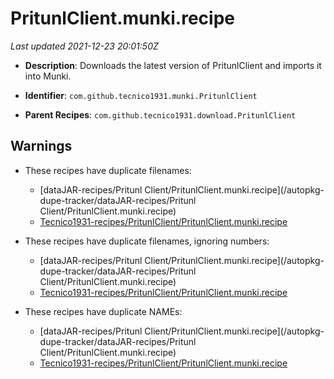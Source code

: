 # PritunlClient.munki.recipe

_Last updated 2021-12-23 20:01:50Z_

- **Description**: Downloads the latest version of PritunlClient and imports it into Munki.

- **Identifier**: `com.github.tecnico1931.munki.PritunlClient`

- **Parent Recipes**: `com.github.tecnico1931.download.PritunlClient`


## Warnings

- These recipes have duplicate filenames:
    - [dataJAR-recipes/Pritunl Client/PritunlClient.munki.recipe](/autopkg-dupe-tracker/dataJAR-recipes/Pritunl Client/PritunlClient.munki.recipe)
    - [Tecnico1931-recipes/PritunlClient/PritunlClient.munki.recipe](/autopkg-dupe-tracker/Tecnico1931-recipes/PritunlClient/PritunlClient.munki.recipe)

- These recipes have duplicate filenames, ignoring numbers:
    - [dataJAR-recipes/Pritunl Client/PritunlClient.munki.recipe](/autopkg-dupe-tracker/dataJAR-recipes/Pritunl Client/PritunlClient.munki.recipe)
    - [Tecnico1931-recipes/PritunlClient/PritunlClient.munki.recipe](/autopkg-dupe-tracker/Tecnico1931-recipes/PritunlClient/PritunlClient.munki.recipe)

- These recipes have duplicate NAMEs:
    - [dataJAR-recipes/Pritunl Client/PritunlClient.munki.recipe](/autopkg-dupe-tracker/dataJAR-recipes/Pritunl Client/PritunlClient.munki.recipe)
    - [Tecnico1931-recipes/PritunlClient/PritunlClient.munki.recipe](/autopkg-dupe-tracker/Tecnico1931-recipes/PritunlClient/PritunlClient.munki.recipe)